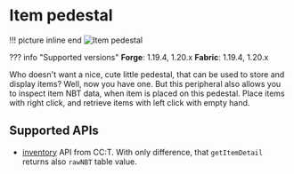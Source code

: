 # Item pedestal

!!! picture inline end
    ![Item pedestal](item_pedestal.png)

??? info "Supported versions"
    **Forge**: 1.19.4, 1.20.x
    **Fabric**: 1.19.4, 1.20.x

Who doesn't want a nice, cute little pedestal, that can be used to store and display items? Well, now you have one. But this peripheral also allows you to inspect item NBT data, when item is placed on this pedestal. Place items with right click, and retrieve items with left click with empty hand.

## Supported APIs

- [inventory](https://tweaked.cc/generic_peripheral/inventory.html) API from CC:T. With only difference, that `getItemDetail` returns also `rawNBT` table value.